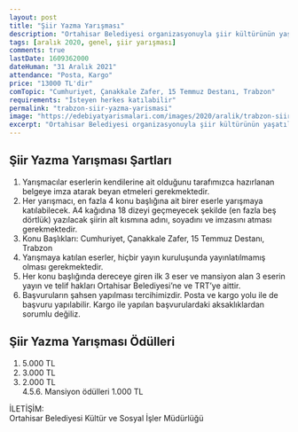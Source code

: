 ```yaml
---
layout: post
title: "Şiir Yazma Yarışması"
description: "Ortahisar Belediyesi organizasyonuyla şiir kültürünün yaşatılması, gelecek nesillere aktarılması adına Şiir Yazma Yarışması gerçekleştirilecektir"
tags: [aralık 2020, genel, şiir yarışması]
comments: true
lastDate: 1609362000 
dateHuman: "31 Aralık 2021"
attendance: "Posta, Kargo"
price: "13000 TL'dir"
comTopic: "Cumhuriyet, Çanakkale Zafer, 15 Temmuz Destanı, Trabzon"
requirements: "İsteyen herkes katılabilir"
permalink: "trabzon-siir-yazma-yarismasi"
image: "https://edebiyatyarismalari.com/images/2020/aralik/trabzon-siir-yazma-yarismasi.jpg"
excerpt: "Ortahisar Belediyesi organizasyonuyla şiir kültürünün yaşatılması, gelecek nesillere aktarılması adına Şiir Yazma Yarışması gerçekleştirilecektir"
---
```


## Şiir Yazma Yarışması Şartları
1. Yarışmacılar eserlerin kendilerine ait olduğunu tarafımızca hazırlanan belgeye imza atarak beyan etmeleri gerekmektedir. 
2. Her yarışmacı, en fazla 4 konu başlığına ait birer eserle yarışmaya katılabilecek. A4 kağıdına 18 dizeyi geçmeyecek şekilde (en fazla beş dörtlük) yazılacak şiirin alt kısmına adını, soyadını ve imzasını atması gerekmektedir.
3. Konu Başlıkları: Cumhuriyet, Çanakkale Zafer, 15 Temmuz Destanı, Trabzon
4. Yarışmaya katılan eserler, hiçbir yayın kuruluşunda yayınlatılmamış olması gerekmektedir. 
5. Her konu başlığında dereceye giren ilk 3 eser ve mansiyon alan 3 eserin yayın ve telif hakları Ortahisar Belediyesi’ne ve TRT’ye aittir. 
6. Başvuruların şahsen yapılması tercihimizdir. Posta ve kargo yolu ile de başvuru yapılabilir. Kargo ile yapılan başvurulardaki aksaklıklardan sorumlu değiliz.

## Şiir Yazma Yarışması Ödülleri
1. 5.000 TL 
2. 3.000 TL 
3. 2.000 TL  
4.5.6. Mansiyon ödülleri  1.000 TL 

İLETİŞİM:  
Ortahisar Belediyesi Kültür ve Sosyal İşler Müdürlüğü 
